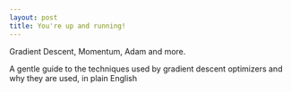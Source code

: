 ```yaml
---
layout: post
title: You're up and running!
---
```


Gradient Descent, Momentum, Adam and more. 

A gentle guide to the techniques used by gradient descent optimizers and why they are used, in plain English

